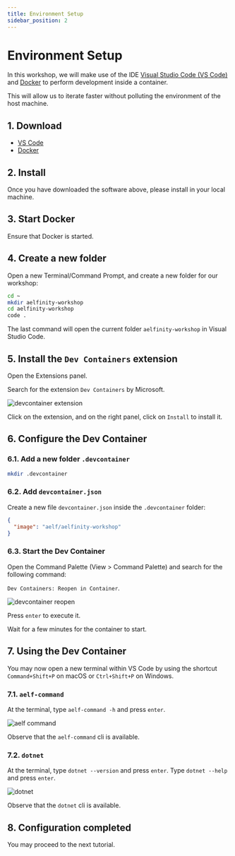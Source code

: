 ```yaml
---
title: Environment Setup
sidebar_position: 2
---
```


# Environment Setup

In this workshop, we will make use of the IDE [Visual Studio Code (VS Code)](https://code.visualstudio.com/) and [Docker](https://www.docker.com/) to perform development inside a container.

This will allow us to iterate faster without polluting the environment of the host machine.

## 1. Download

- [VS Code](https://code.visualstudio.com/)
- [Docker](https://www.docker.com/)

## 2. Install

Once you have downloaded the software above, please install in your local machine.

## 3. Start Docker

Ensure that Docker is started.

## 4. Create a new folder

Open a new Terminal/Command Prompt, and create a new folder for our workshop:

```bash
cd ~
mkdir aelfinity-workshop
cd aelfinity-workshop
code .
```

The last command will open the current folder `aelfinity-workshop` in Visual Studio Code.

## 5. Install the `Dev Containers` extension

Open the Extensions panel.

Search for the extension `Dev Containers` by Microsoft.

![devcontainer extension](/img/extensions.png)

Click on the extension, and on the right panel, click on `Install` to install it.

## 6. Configure the Dev Container

### 6.1. Add a new folder `.devcontainer`

```bash
mkdir .devcontainer
```

### 6.2. Add `devcontainer.json`

Create a new file `devcontainer.json` inside the `.devcontainer` folder:

```json title=.devcontainer/devcontainer.json
{
  "image": "aelf/aelfinity-workshop"
}
```

### 6.3. Start the Dev Container

Open the Command Palette (View > Command Palette) and search for the following command:

`Dev Containers: Reopen in Container`.

![devcontainer reopen](/img/devcontainer-reopen.png)

Press `enter` to execute it.

Wait for a few minutes for the container to start.

## 7. Using the Dev Container

You may now open a new terminal within VS Code by using the shortcut `Command+Shift+P` on macOS or `Ctrl+Shift+P` on Windows.

### 7.1. `aelf-command`

At the terminal, type `aelf-command -h` and press `enter`.

![aelf command](/img/aelf-command.png)

Observe that the `aelf-command` cli is available.

### 7.2. `dotnet`

At the terminal, type `dotnet --version` and press `enter`. Type `dotnet --help` and press `enter`.

![dotnet](/img/dotnet-version.png)

Observe that the `dotnet` cli is available.

## 8. Configuration completed

You may proceed to the next tutorial.
